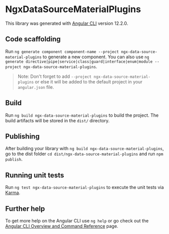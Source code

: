 # NgxDataSourceMaterialPlugins

This library was generated with [Angular CLI](https://github.com/angular/angular-cli) version 12.2.0.

## Code scaffolding

Run `ng generate component component-name --project ngx-data-source-material-plugins` to generate a new component. You can also use `ng generate directive|pipe|service|class|guard|interface|enum|module --project ngx-data-source-material-plugins`.
> Note: Don't forget to add `--project ngx-data-source-material-plugins` or else it will be added to the default project in your `angular.json` file. 

## Build

Run `ng build ngx-data-source-material-plugins` to build the project. The build artifacts will be stored in the `dist/` directory.

## Publishing

After building your library with `ng build ngx-data-source-material-plugins`, go to the dist folder `cd dist/ngx-data-source-material-plugins` and run `npm publish`.

## Running unit tests

Run `ng test ngx-data-source-material-plugins` to execute the unit tests via [Karma](https://karma-runner.github.io).

## Further help

To get more help on the Angular CLI use `ng help` or go check out the [Angular CLI Overview and Command Reference](https://angular.io/cli) page.
